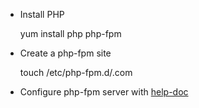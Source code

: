 - Install PHP

    yum install php php-fpm

- Create a php-fpm site

    touch /etc/php-fpm.d/<site-name>.com

- Configure php-fpm server with [help-doc](https://www.digitalocean.com/community/tutorials/php-fpm-nginx)

